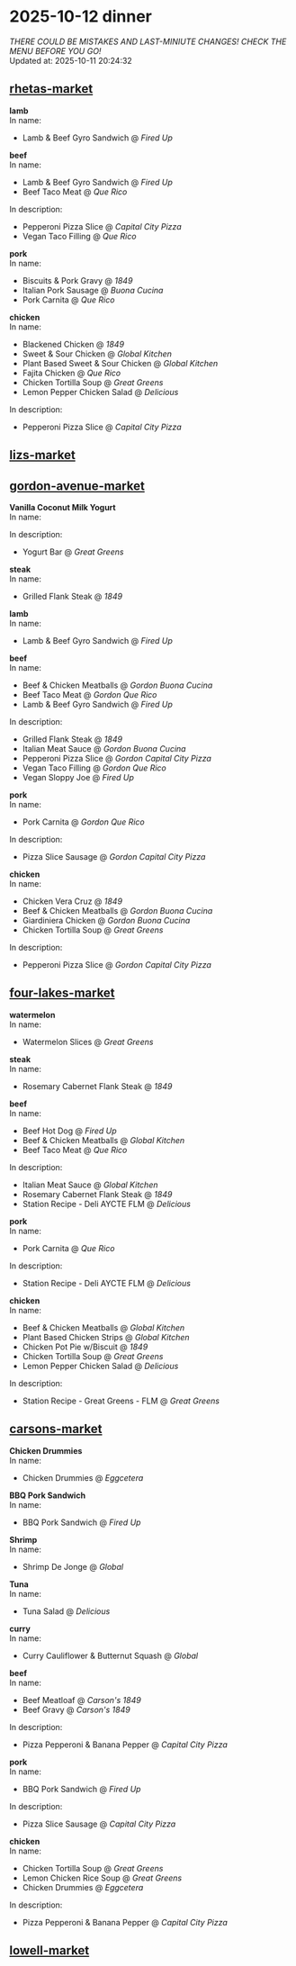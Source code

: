 # 2025-10-12 dinner  
*THERE COULD BE MISTAKES AND LAST-MINIUTE CHANGES! CHECK THE MENU BEFORE YOU GO!*  
Updated at: 2025-10-11 20:24:32  
## [rhetas-market](https://wisc-housingdining.nutrislice.com/menu/rhetas-market/dinner/2025-10-12)  
**lamb**  
In name:   
 - Lamb & Beef Gyro Sandwich @ *Fired Up*  
  
**beef**  
In name:   
 - Lamb & Beef Gyro Sandwich @ *Fired Up*  
 - Beef Taco Meat @ *Que Rico*  
  
In description:   
 - Pepperoni Pizza Slice @ *Capital City Pizza*  
 - Vegan Taco Filling @ *Que Rico*  
  
**pork**  
In name:   
 - Biscuits & Pork Gravy @ *1849*  
 - Italian Pork Sausage @ *Buona Cucina*  
 - Pork Carnita @ *Que Rico*  
  
**chicken**  
In name:   
 - Blackened Chicken @ *1849*  
 - Sweet & Sour Chicken @ *Global Kitchen*  
 - Plant Based Sweet & Sour Chicken @ *Global Kitchen*  
 - Fajita Chicken @ *Que Rico*  
 - Chicken Tortilla Soup @ *Great Greens*  
 - Lemon Pepper Chicken Salad @ *Delicious*  
  
In description:   
 - Pepperoni Pizza Slice @ *Capital City Pizza*  
  
## [lizs-market](https://wisc-housingdining.nutrislice.com/menu/lizs-market/dinner/2025-10-12)  
## [gordon-avenue-market](https://wisc-housingdining.nutrislice.com/menu/gordon-avenue-market/dinner/2025-10-12)  
**Vanilla Coconut Milk Yogurt**  
In name:   
  
In description:   
 - Yogurt Bar @ *Great Greens*  
  
**steak**  
In name:   
 - Grilled Flank Steak @ *1849*  
  
**lamb**  
In name:   
 - Lamb & Beef Gyro Sandwich @ *Fired Up*  
  
**beef**  
In name:   
 - Beef & Chicken Meatballs @ *Gordon Buona Cucina*  
 - Beef Taco Meat @ *Gordon Que Rico*  
 - Lamb & Beef Gyro Sandwich @ *Fired Up*  
  
In description:   
 - Grilled Flank Steak @ *1849*  
 - Italian Meat Sauce @ *Gordon Buona Cucina*  
 - Pepperoni Pizza Slice @ *Gordon Capital City Pizza*  
 - Vegan Taco Filling @ *Gordon Que Rico*  
 - Vegan Sloppy Joe @ *Fired Up*  
  
**pork**  
In name:   
 - Pork Carnita @ *Gordon Que Rico*  
  
In description:   
 - Pizza Slice Sausage @ *Gordon Capital City Pizza*  
  
**chicken**  
In name:   
 - Chicken Vera Cruz @ *1849*  
 - Beef & Chicken Meatballs @ *Gordon Buona Cucina*  
 - Giardiniera Chicken @ *Gordon Buona Cucina*  
 - Chicken Tortilla Soup @ *Great Greens*  
  
In description:   
 - Pepperoni Pizza Slice @ *Gordon Capital City Pizza*  
  
## [four-lakes-market](https://wisc-housingdining.nutrislice.com/menu/four-lakes-market/dinner/2025-10-12)  
**watermelon**  
In name:   
 - Watermelon Slices @ *Great Greens*  
  
**steak**  
In name:   
 - Rosemary Cabernet Flank Steak @ *1849*  
  
**beef**  
In name:   
 - Beef Hot Dog @ *Fired Up*  
 - Beef & Chicken Meatballs @ *Global Kitchen*  
 - Beef Taco Meat @ *Que Rico*  
  
In description:   
 - Italian Meat Sauce @ *Global Kitchen*  
 - Rosemary Cabernet Flank Steak @ *1849*  
 - Station Recipe - Deli  AYCTE FLM @ *Delicious*  
  
**pork**  
In name:   
 - Pork Carnita @ *Que Rico*  
  
In description:   
 - Station Recipe - Deli  AYCTE FLM @ *Delicious*  
  
**chicken**  
In name:   
 - Beef & Chicken Meatballs @ *Global Kitchen*  
 - Plant Based Chicken Strips @ *Global Kitchen*  
 - Chicken Pot Pie w/Biscuit @ *1849*  
 - Chicken Tortilla Soup @ *Great Greens*  
 - Lemon Pepper Chicken Salad @ *Delicious*  
  
In description:   
 - Station Recipe - Great Greens - FLM @ *Great Greens*  
  
## [carsons-market](https://wisc-housingdining.nutrislice.com/menu/carsons-market/dinner/2025-10-12)  
**Chicken Drummies**  
In name:   
 - Chicken Drummies @ *Eggcetera*  
  
**BBQ Pork Sandwich**  
In name:   
 - BBQ Pork Sandwich @ *Fired Up*  
  
**Shrimp**  
In name:   
 - Shrimp De Jonge @ *Global*  
  
**Tuna**  
In name:   
 - Tuna Salad @ *Delicious*  
  
**curry**  
In name:   
 - Curry Cauliflower & Butternut Squash @ *Global*  
  
**beef**  
In name:   
 - Beef Meatloaf @ *Carson's 1849*  
 - Beef Gravy @ *Carson's 1849*  
  
In description:   
 - Pizza Pepperoni & Banana Pepper @ *Capital City Pizza*  
  
**pork**  
In name:   
 - BBQ Pork Sandwich @ *Fired Up*  
  
In description:   
 - Pizza Slice Sausage @ *Capital City Pizza*  
  
**chicken**  
In name:   
 - Chicken Tortilla Soup @ *Great Greens*  
 - Lemon Chicken Rice Soup @ *Great Greens*  
 - Chicken Drummies @ *Eggcetera*  
  
In description:   
 - Pizza Pepperoni & Banana Pepper @ *Capital City Pizza*  
  
## [lowell-market](https://wisc-housingdining.nutrislice.com/menu/lowell-market/dinner/2025-10-12)  
  
